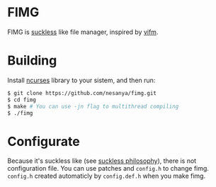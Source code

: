 # FIMG
FIMG is [suckless](https://suckless.org/) like file manager, inspired by [vifm](https://vifm.info/).

# Building
Install [ncurses](https://invisible-island.net/ncurses/#downloads) library to your sistem, and then run:

``` sh
$ git clone https://github.com/nesanya/fimg.git
$ cd fimg
$ make # You can use -jn flag to multithread compiling
$ ./fimg
```

# Configurate
Because it's suckless like (see [suckless philosophy](https://suckless.org/philosophy/)), there is not configuration file. You can use patches and `config.h` to change fimg. `config.h` created automaticly by `config.def.h` when you make fimg.
